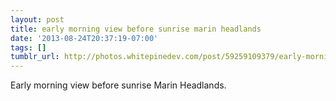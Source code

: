 ```yaml
---
layout: post
title: early morning view before sunrise marin headlands
date: '2013-08-24T20:37:19-07:00'
tags: []
tumblr_url: http://photos.whitepinedev.com/post/59259109379/early-morning-view-before-sunrise-marin-headlands
---
```

Early morning view before sunrise Marin Headlands.
